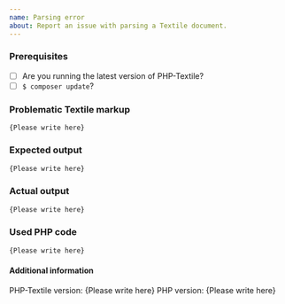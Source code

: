 ```yaml
---
name: Parsing error
about: Report an issue with parsing a Textile document.
---
```


<!--- Please replace `{Please write here}` with your answers as best you can. -->
<!--- If you're unsure about any of these, don't hesitate to ask. -->
<!--- We're here to help! -->

### Prerequisites

* [ ] Are you running the latest version of PHP-Textile?
* [ ] `$ composer update`?

### Problematic Textile markup

```textile
{Please write here}
```

### Expected output

```html
{Please write here}
```

### Actual output

```html
{Please write here}
```

### Used PHP code

```php
{Please write here}
```

#### Additional information

PHP-Textile version: {Please write here}
PHP version: {Please write here}
